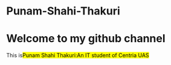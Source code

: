 # Punam-Shahi-Thakuri
<!DOCTYPE html>
<html>
<body>
<h1 style="colour:violet;">Welcome to my github channel</h1>
<p1 style="colour:light blue;">This is<mark>Punam Shahi Thakuri:An IT student of Centria UAS</mark></p>

</body>
</html>
